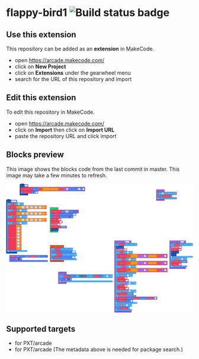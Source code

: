 # flappy-bird1 ![Build status badge](https://github.com/dylan0000/flappy-bird1/workflows/MakeCode/badge.svg)



## Use this extension

This repository can be added as an **extension** in MakeCode.

* open https://arcade.makecode.com/
* click on **New Project**
* click on **Extensions** under the gearwheel menu
* search for the URL of this repository and import

## Edit this extension

To edit this repository in MakeCode.

* open https://arcade.makecode.com/
* click on **Import** then click on **Import URL**
* paste the repository URL and click import

## Blocks preview

This image shows the blocks code from the last commit in master.
This image may take a few minutes to refresh.

![A rendered view of the blocks](https://github.com/dylan0000/flappy-bird1/raw/master/.makecode/blocks.png)

## Supported targets

* for PXT/arcade
* for PXT/arcade
(The metadata above is needed for package search.)

